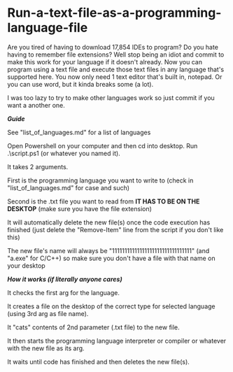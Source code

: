 # Run-a-text-file-as-a-programming-language-file

Are you tired of having to download 17,854 IDEs to program? Do you hate having to remember file extensions? Well stop being an idiot and commit to make this work for your language if it doesn't already. Now you can program using a text file and execute those text files in any language that's supported here. You now only need 1 text editor that's built in, notepad. Or you can use word, but it kinda breaks some (a lot).   


I was too lazy to try to make other languages work so just commit if you want a another one.

***Guide***


See "list_of_languages.md" for a list of languages


Open Powershell on your computer and then cd into desktop. Run .\script.ps1 (or whatever you named it).


It takes 2 arguments.


First is the programming language you want to write to (check in "list_of_languages.md" for case and such)


Second is the .txt file you want to read from **IT HAS TO BE ON THE DESKTOP** (make sure you have the file extension)


It will automatically delete the new file(s) once the code execution has finished (just delete the "Remove-Item" line from the script if you don't like this)


The new file's name will always be "11111111111111111111111111111111" (and "a.exe" for C/C++) so make sure you don't have a file with that name on your desktop


***How it works (if literally anyone cares)***

It checks the first arg for the language.

It creates a file on the desktop of the correct type for selected language (using 3rd arg as file name).

It "cats" contents of 2nd parameter (.txt file) to the new file.

It then starts the programming language interpreter or compiler or whatever with the new file as its arg.

It waits until code has finished and then deletes the new file(s).
